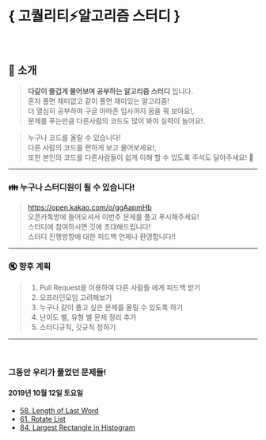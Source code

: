 # { 고퀄리티:zap:알고리즘 스터디 }

</br>

## :mega: 소개
>**다같이 즐겁게 물어보며 공부하는 알고리즘 스터디** 입니다.  
>혼자 풀면 재미없고 같이 풀면 재미있는 알고리즘!  
>더 열심히 공부하여 구글 아마존 입사까지 꿈을 꿔 보아요!,  
>문제를 푸는만큼 다른사람의 코드도 많이 봐야 실력이 늘어요!.  

>누구나 코드를 올릴 수 있습니다!  
>다른 사람의 코드를 편하게 보고 물어보세요!,  
>또한 본인의 코드를 다른사람들이 쉽게 이해 할 수 있도록 주석도 달아주세요! :pray:

--------------------------------------
### :family: 누구나 스터디원이 될 수 있습니다!
>https://open.kakao.com/o/ggAapmHb  
>오픈카톡방에 들어오셔서 이번주 문제를 풀고 푸시해주세요!  
>스터디에 참여하시면 깃에 초대해드립니다!  
>스터디 진행방향에 대한 피드백 언제나 환영합니다!!

--------------------------------------
### :mute: 향후 계획
>1. Pull Request을 이용하여 다른 사람들 에게 피드백 받기
>2. 오프라인모임 고려해보기
>3. 누구나 같이 풀고 싶은 문제를 올릴 수 있도록 하기
>4. 난이도 별, 유형 별 문제 정리 추가
>5. 스터디규칙, 깃규칙 정하기
--------------------------------------
</br>

### 그동안 우리가 풀었던 문제들!

#### 2019년 10월 12일 토요일
- [58. Length of Last Word](https://leetcode.com/problems/length-of-last-word/)
- [61. Rotate List](https://leetcode.com/problems/rotate-list/)
- [84. Largest Rectangle in Histogram](https://leetcode.com/problems/largest-rectangle-in-histogram/)
